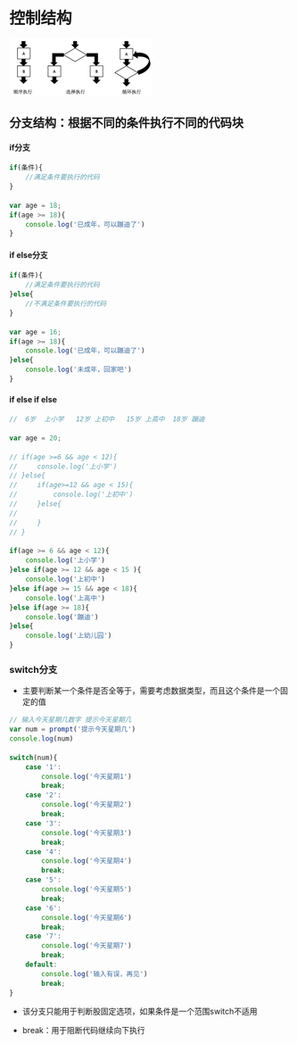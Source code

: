 # 控制结构

<img src="06.控制结构-分支结构/202203241041390.png" alt="image-20220324104138946" style="zoom: 25%;" />

## 分支结构：根据不同的条件执行不同的代码块

#### if分支

```js
if(条件){
    //满足条件要执行的代码
}

var age = 18;
if(age >= 18){
    console.log('已成年，可以蹦迪了')
}
```

#### if else分支

```js
if(条件){
    //满足条件要执行的代码
}else{
    //不满足条件要执行的代码
}

var age = 16;
if(age >= 18){
    console.log('已成年，可以蹦迪了')
}else{
    console.log('未成年，回家吧')
}
```

#### if    else if   else

```js
//  6岁  上小学   12岁 上初中   15岁 上高中  18岁 蹦迪

var age = 20;

// if(age >=6 && age < 12){
//     console.log('上小学')
// }else{
//     if(age>=12 && age < 15){
//         console.log('上初中')
//     }else{
//         
//     }
// }

if(age >= 6 && age < 12){
    console.log('上小学')
}else if(age >= 12 && age < 15 ){
    console.log('上初中')
}else if(age >= 15 && age < 18){
    console.log('上高中')
}else if(age >= 18){
    console.log('蹦迪')
}else{
    console.log('上幼儿园')
}
```

### switch分支

- 主要判断某一个条件是否全等于，需要考虑数据类型，而且这个条件是一个固定的值

```js
// 输入今天星期几数字 提示今天星期几
var num = prompt('提示今天星期几')
console.log(num)

switch(num){
    case '1':
        console.log('今天星期1')
        break;
    case '2':
        console.log('今天星期2')
        break;
    case '3':
        console.log('今天星期3')
        break;
    case '4':
        console.log('今天星期4')
        break;
    case '5':
        console.log('今天星期5')
        break;
    case '6':
        console.log('今天星期6')
        break;
    case '7':
        console.log('今天星期7')
        break;
    default:
        console.log('输入有误，再见')
        break;
}
```

- 该分支只能用于判断股固定选项，如果条件是一个范围switch不适用

- break：用于阻断代码继续向下执行